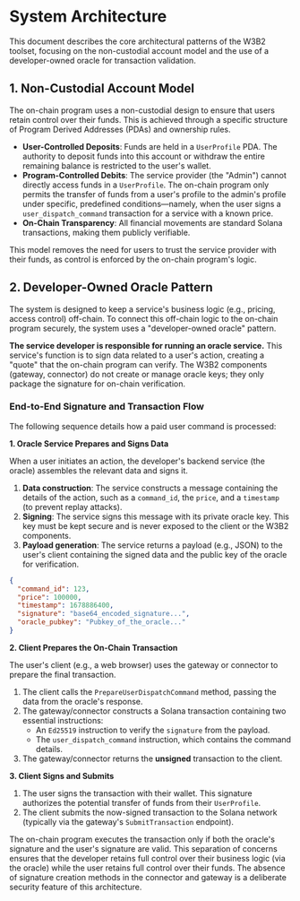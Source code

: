 # System Architecture

This document describes the core architectural patterns of the W3B2 toolset, focusing on the non-custodial account model and the use of a developer-owned oracle for transaction validation.

## 1. Non-Custodial Account Model

The on-chain program uses a non-custodial design to ensure that users retain control over their funds. This is achieved through a specific structure of Program Derived Addresses (PDAs) and ownership rules.

-   **User-Controlled Deposits**: Funds are held in a `UserProfile` PDA. The authority to deposit funds into this account or withdraw the entire remaining balance is restricted to the user's wallet.
-   **Program-Controlled Debits**: The service provider (the "Admin") cannot directly access funds in a `UserProfile`. The on-chain program only permits the transfer of funds from a user's profile to the admin's profile under specific, predefined conditions—namely, when the user signs a `user_dispatch_command` transaction for a service with a known price.
-   **On-Chain Transparency**: All financial movements are standard Solana transactions, making them publicly verifiable.

This model removes the need for users to trust the service provider with their funds, as control is enforced by the on-chain program's logic.

## 2. Developer-Owned Oracle Pattern

The system is designed to keep a service's business logic (e.g., pricing, access control) off-chain. To connect this off-chain logic to the on-chain program securely, the system uses a "developer-owned oracle" pattern.

**The service developer is responsible for running an oracle service.** This service's function is to sign data related to a user's action, creating a "quote" that the on-chain program can verify. The W3B2 components (gateway, connector) do not create or manage oracle keys; they only package the signature for on-chain verification.

### End-to-End Signature and Transaction Flow

The following sequence details how a paid user command is processed:

**1. Oracle Service Prepares and Signs Data**

When a user initiates an action, the developer's backend service (the oracle) assembles the relevant data and signs it.

1.  **Data construction**: The service constructs a message containing the details of the action, such as a `command_id`, the `price`, and a `timestamp` (to prevent replay attacks).
2.  **Signing**: The service signs this message with its private oracle key. This key must be kept secure and is never exposed to the client or the W3B2 components.
3.  **Payload generation**: The service returns a payload (e.g., JSON) to the user's client containing the signed data and the public key of the oracle for verification.

```json
{
  "command_id": 123,
  "price": 100000,
  "timestamp": 1678886400,
  "signature": "base64_encoded_signature...",
  "oracle_pubkey": "Pubkey_of_the_oracle..."
}
```

**2. Client Prepares the On-Chain Transaction**

The user's client (e.g., a web browser) uses the gateway or connector to prepare the final transaction.

1.  The client calls the `PrepareUserDispatchCommand` method, passing the data from the oracle's response.
2.  The gateway/connector constructs a Solana transaction containing two essential instructions:
    -   An `Ed25519` instruction to verify the `signature` from the payload.
    -   The `user_dispatch_command` instruction, which contains the command details.
3.  The gateway/connector returns the **unsigned** transaction to the client.

**3. Client Signs and Submits**

1.  The user signs the transaction with their wallet. This signature authorizes the potential transfer of funds from their `UserProfile`.
2.  The client submits the now-signed transaction to the Solana network (typically via the gateway's `SubmitTransaction` endpoint).

The on-chain program executes the transaction only if both the oracle's signature and the user's signature are valid. This separation of concerns ensures that the developer retains full control over their business logic (via the oracle) while the user retains full control over their funds. The absence of signature creation methods in the connector and gateway is a deliberate security feature of this architecture.